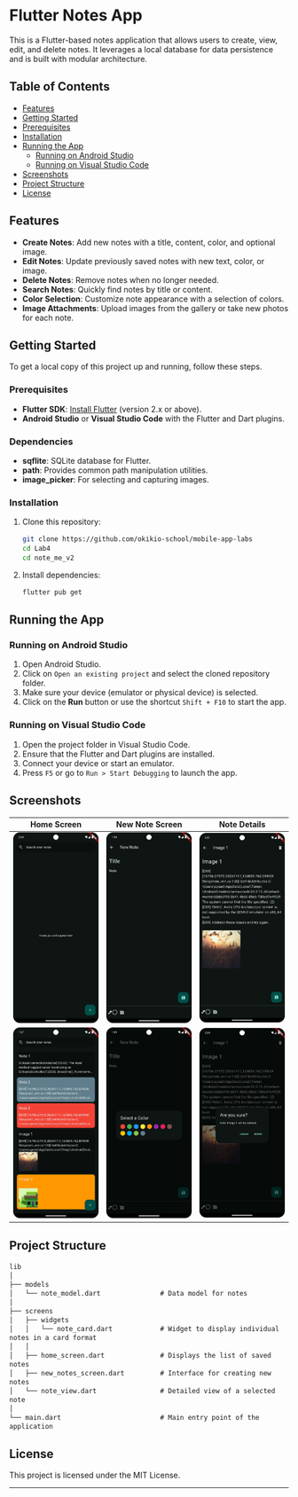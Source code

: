 # Flutter Notes App

This is a Flutter-based notes application that allows users to create, view, edit, and delete notes. It leverages a local database for data persistence and is built with modular architecture.

## Table of Contents

- [Features](#features)
- [Getting Started](#getting-started)
- [Prerequisites](#prerequisites)
- [Installation](#installation)
- [Running the App](#running-the-app)
    - [Running on Android Studio](#running-on-android-studio)
    - [Running on Visual Studio Code](#running-on-visual-studio-code)
- [Screenshots](#screenshots)
- [Project Structure](#project-structure)
- [License](#license)

## Features

- **Create Notes**: Add new notes with a title, content, color, and optional image.
- **Edit Notes**: Update previously saved notes with new text, color, or image.
- **Delete Notes**: Remove notes when no longer needed.
- **Search Notes**: Quickly find notes by title or content.
- **Color Selection**: Customize note appearance with a selection of colors.
- **Image Attachments**: Upload images from the gallery or take new photos for each note.

## Getting Started

To get a local copy of this project up and running, follow these steps.

### Prerequisites

- **Flutter SDK**: [Install Flutter](https://flutter.dev/docs/get-started/install) (version 2.x or above).
- **Android Studio** or **Visual Studio Code** with the Flutter and Dart plugins.

### Dependencies

-   **sqflite**: SQLite database for Flutter.
-   **path**: Provides common path manipulation utilities.
-   **image_picker**: For selecting and capturing images.

### Installation

1. Clone this repository:
   ```bash
   git clone https://github.com/okikio-school/mobile-app-labs
   cd Lab4
   cd note_me_v2
   ```

2. Install dependencies:
   ```bash
   flutter pub get
   ```

## Running the App

### Running on Android Studio

1. Open Android Studio.
2. Click on `Open an existing project` and select the cloned repository folder.
3. Make sure your device (emulator or physical device) is selected.
4. Click on the **Run** button or use the shortcut `Shift + F10` to start the app.

### Running on Visual Studio Code

1. Open the project folder in Visual Studio Code.
2. Ensure that the Flutter and Dart plugins are installed.
3. Connect your device or start an emulator.
4. Press `F5` or go to `Run > Start Debugging` to launch the app.

## Screenshots

| Home Screen       | New Note Screen      | Note Details       |
|-------------------|----------------------|--------------------|
| ![Home Screen (empty)](./screenshots/homescreen1.png) | ![New Note Screen ](./screenshots/new_note_screen1.png) | ![Note Details](./screenshots/note_detail.png) |
| ![Home Screen (populated)](./screenshots/homescreen2.png) | ![New Note Screen (color picker)](./screenshots/new_note_screen2.png) | ![Delete](./screenshots/delete.png) |


## Project Structure

```
lib
│
├── models
│   └── note_model.dart               # Data model for notes
│
├── screens
│   ├── widgets
│   │   └── note_card.dart            # Widget to display individual notes in a card format
│   │
│   ├── home_screen.dart              # Displays the list of saved notes
│   ├── new_notes_screen.dart         # Interface for creating new notes
│   └── note_view.dart                # Detailed view of a selected note
│
└── main.dart                         # Main entry point of the application
```

## License

This project is licensed under the MIT License.

---
